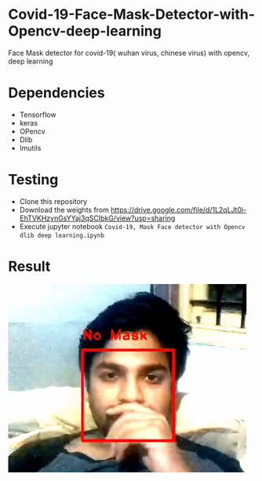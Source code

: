 # Covid-19-Face-Mask-Detector-with-Opencv-deep-learning
Face Mask detector for covid-19( wuhan virus, chinese virus) with opencv, deep learning

# Dependencies

- Tensorflow
- keras
- OPencv
- Dlib
- Imutils

# Testing
- Clone this repository
- Download the weights from https://drive.google.com/file/d/1L2qLJt0i-EhTVKHzynGsYYaj3qSCIbkG/view?usp=sharing
- Execute jupyter notebook ```Covid-19, Mask Face detector with Opencv dlib deep learning.ipynb```

# Result

![alt text](mayank_gif.gif)
